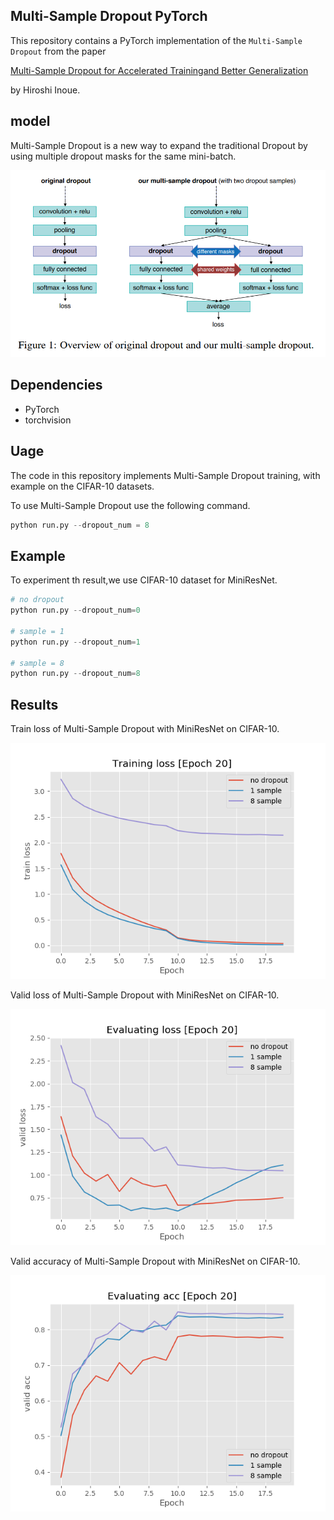 ## Multi-Sample Dropout PyTorch

This repository contains a PyTorch implementation of the `Multi-Sample Dropout` from the paper 

[Multi-Sample Dropout for Accelerated Trainingand Better Generalization](https://arxiv.org/pdf/1905.09788.pdf)

by Hiroshi Inoue.

## model 

Multi-Sample Dropout is a new way to expand the traditional Dropout by using multiple dropout masks for the same mini-batch.

![](./png/dropout.PNG)

## Dependencies

* PyTorch
* torchvision

## Uage

The code in this repository implements Multi-Sample Dropout  training, with example on the CIFAR-10 datasets.

To use Multi-Sample Dropout  use the following command.

```python
python run.py --dropout_num = 8
```

## Example

To experiment th result,we use CIFAR-10 dataset for MiniResNet.

```python
# no dropout
python run.py --dropout_num=0

# sample = 1
python run.py --dropout_num=1

# sample = 8
python run.py --dropout_num=8
```

## Results

Train loss of Multi-Sample Dropout with MiniResNet on CIFAR-10.

![](./png/loss.png)

Valid loss of Multi-Sample Dropout with MiniResNet on CIFAR-10.

![](./png/valid_loss.png)

Valid accuracy of Multi-Sample Dropout with MiniResNet on CIFAR-10.

![](./png/valid_acc.png)
